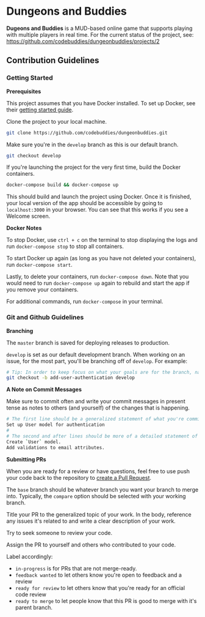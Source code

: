 # Dungeons and Buddies
**Dugeons and Buddies** is a MUD-based online game that supports playing with multiple players in real time. For the current status of the project, see: https://github.com/codebuddies/dungeonbuddies/projects/2

## Contribution Guidelines
### Getting Started
**Prerequisites**

This project assumes that you have Docker installed. To set up Docker, see their [getting started guide](https://www.docker.com/get-started).

Clone the project to your local machine.
```bash
git clone https://github.com/codebuddies/dungeonbuddies.git
```

Make sure you're in the `develop` branch as this is our default branch.
```bash
git checkout develop
```

If you're launching the project for the very first time, build the Docker containers.
```bash
docker-compose build && docker-compose up
```

This should build and launch the project using Docker. Once it is finished, your local version of the app should be accessible by going to `localhost:3000` in your browser. You can see that this works if you see a Welcome screen.

**Docker Notes**

To stop Docker, use `ctrl + c` on the terminal to stop displaying the logs and run `docker-compose stop` to stop all containers.

To start Docker up again (as long as you have not deleted your containers), run `docker-compose start`.

Lastly, to delete your containers, run `docker-compose down`. Note that you would need to run `docker-compose up` again to rebuild and start the app if you remove your containers.

For additional commands, run `docker-compose` in your terminal.

### Git and Github Guidelines
**Branching**

The `master` branch is saved for deploying releases to production.

`develop` is set as our default development branch. When working on an issue, for the most part, you'll be branching off of `develop`. For example:
```bash
# Tip: In order to keep focus on what your goals are for the branch, name it as an activity of what you are working on.
git checkout -b add-user-authentication develop
```

**A Note on Commit Messages**

Make sure to commit often and write your commit messages in present tense as notes to others (and yourself) of the changes that is happening.
```bash
# The first line should be a generalized statement of what you're committing.
Set up User model for authentication
#
# The second and after lines should be more of a detailed statement of what you are changing in your commit.
Create `User` model.
Add validations to email attributes.
```

**Submitting PRs**

When you are ready for a review or have questions, feel free to use push your code back to the repository to [create a Pull Request](https://github.com/codebuddies/dungeonbuddies/compare).

The `base` branch should be whatever branch you want your branch to merge into. Typically, the `compare` option should be selected with your working branch.

Title your PR to the generalized topic of your work. In the body, reference any issues it's related to and write a clear description of your work.

Try to seek someone to review your code.

Assign the PR to yourself and others who contributed to your code.

Label accordingly:
+ `in-progress` is for PRs that are not merge-ready.
+ `feedback wanted` to let others know you're open to feedback and a review
+ `ready for review` to let others know that you're ready for an official code review
+ `ready to merge` to let people know that this PR is good to merge with it's parent branch.
